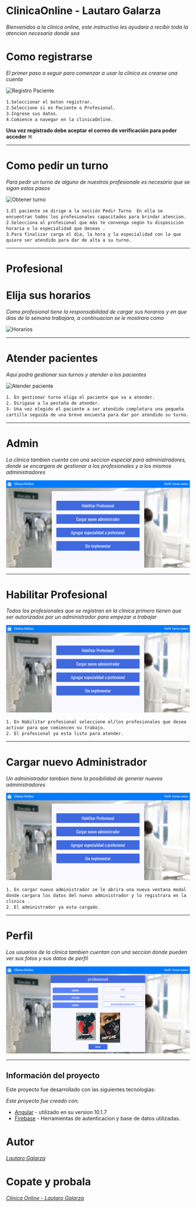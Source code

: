 # ClinicaOnline - Lautaro Galarza

_Bienvenidos a la clinica online, este instructivo les ayudara a recibir toda la atencion necesaria donde sea_

# Como registrarse 

_El primer paso a seguir para comenzar a usar la clinica es crearse una cuenta_

![Registro Paciente](https://github.com/Lautarogalarza/Clinica_Online/blob/master/Readme_Gifs/LoginRegistro.gif)
```
1.Seleccionar el boton registrar.
2.Seleccione si es Paciente o Profesional.
3.Ingrese sus datos.
4.Comience a navegar en la clinicaOnline.
```
**Una vez registrado debe aceptar el correo de verificación para poder acceder** ✉

-----

# Como pedir un turno 
_Para pedir un turno de alguno de nuestros profesionale es necesario que se sigan estos pasos_


![Obtener turno](https://github.com/Lautarogalarza/Clinica_Online/blob/master/Readme_Gifs/PedirTurno.gif)
```
1.El paciente se dirige a la sección Pedir Turno  En ella se encuentran todos los profesionales capacitados para brindar atencion.
2.Selecciona al profesional que más te convenga según tu disposición horaria o la especialidad que deseas .
3.Para finalizar carga el dia, la hora y la especialidad con la que quiere ser atendido para dar de alta a su turno.
```

-----

# Profesional 
# Elija sus horarios 

_Como profesional tiene la responsabilidad de cargar sus horarios y en que dias de la semana trabajara, a continuacion se le mostrara como_

![Horarios](https://github.com/Lautarogalarza/Clinica_Online/blob/master/Readme_Gifs/CargarHorasProf.gif)

-----

# Atender pacientes 

_Aquí podra gestionar sus turnos y atender a los pacientes_

![Atender paciente](https://github.com/Lautarogalarza/Clinica_Online/blob/master/Readme_Gifs/Atender.gif)
```
1. En gestionar turno eliga el paciente que va a atender.
2. Dirigase a la pestaña de atender.
3- Una vez elegido el paciente a ser atendido completara una pequeña cartilla seguida de una breve encuesta para dar por atendido su turno.
```

-----
# Admin

_La clinica tambien cuenta con una seccion especial para administradores, donde se encargara de gestionar a los profesionales y a los mismos administradores_

![Panel Admin](https://github.com/Lautarogalarza/Clinica_Online/blob/master/Readme_Gifs/PanelAdmin.gif)

-----

# Habilitar Profesional 

_Todos los profesionales que se registran en la clinica primero tienen que ser autorizados por un administrador para empezar a trabajar_

![Habilitar Profesional](https://github.com/Lautarogalarza/Clinica_Online/blob/master/Readme_Gifs/HabilitarProfesional.gif)
```
1. En Habilitar profesional seleccione el/los profesionales que desea activar para que comiencen su trabajo.
2. El profesional ya esta listo para atender.
```

-----

# Cargar nuevo Administrador

_Un administrador tambien tiene la posibilidad de generar nuevos administradores_

![Cargar nuevo Admin](https://github.com/Lautarogalarza/Clinica_Online/blob/master/Readme_Gifs/CargarNuevoAdmin.gif)
```
1. En cargar nuevo administrador se le abrira una nueva ventana modal donde cargara los datos del nuevo administrador y lo registrara en la clinica .
2. El administrador ya esta cargado.
```

-----

# Perfil

_Los usuarios de la clinica tambien cuentan con una seccion donde pueden ver sus fotos y sus datos de perfil_

![Cargar nuevo Admin](https://github.com/Lautarogalarza/Clinica_Online/blob/master/Readme_Gifs/Perfil.gif)

-----

## Información del proyecto

Este proyecto fue desarrollado con las siguientes tecnologias:

_Este proyecto fue creado con:_
* [Angular](https://angular.io/) - utilizado en su version 10.1.7
* [Firebase](https://firebase.google.com/) - Herramientas de autenticacion y base de datos utilizadas.

# Autor
_[Lautaro Galarza](https://www.linkedin.com/in/lautaro-galarza-354a75159/)_

# Copate y probala
_[Clínica Online - Lautaro Galarza](https://clinica-online-galarza.herokuapp.com/)_

